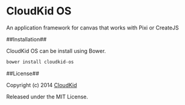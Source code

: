CloudKid OS
==========

An application framework for canvas that works with Pixi or CreateJS

##Installation##

CloudKid OS can be install using Bower.

```bash
bower install cloudkid-os
```

##License##

Copyright (c) 2014 [CloudKid](http://github.com/cloudkidstudio)

Released under the MIT License.